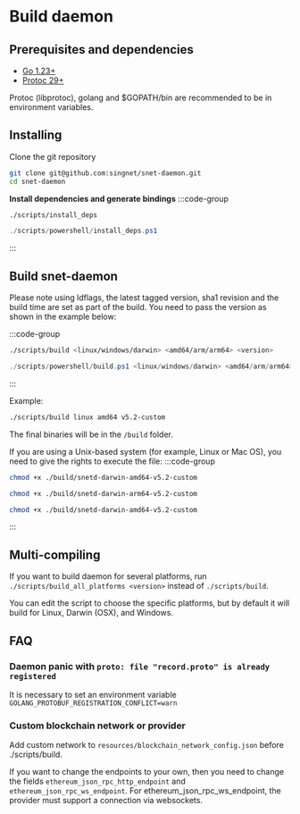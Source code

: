 # Build daemon
## Prerequisites and dependencies

* [Go 1.23+](https://golang.org/dl/)
* [Protoc 29+](https://github.com/protocolbuffers/protobuf/releases)

Protoc (libprotoc), golang and $GOPATH/bin are recommended to be in environment variables.


## Installing

Clone the git repository

```bash
git clone git@github.com:singnet/snet-daemon.git
cd snet-daemon
```

**Install dependencies and generate bindings**
:::code-group

```bash [Bash]
./scripts/install_deps
```

```powershell [Windows (Powershell)]
./scripts/powershell/install_deps.ps1
```
:::

## Build snet-daemon

Please note using ldflags, the latest tagged version, sha1 revision and the build time are set as
part of the build. You need to pass the version as shown in the example below:

:::code-group

```bash [Bash]
./scripts/build <linux/windows/darwin> <amd64/arm/arm64> <version>
```

```powershell [Windows (Powershell)]
./scripts/powershell/build.ps1 <linux/windows/darwin> <amd64/arm/arm64> <version>
```
:::

Example: 
```bash
./scripts/build linux amd64 v5.2-custom
```
The final binaries will be in the `/build` folder.

If you are using a Unix-based system (for example, Linux or Mac OS), you need to give the rights to execute the file:
:::code-group

```sh [Linux]
chmod +x ./build/snetd-darwin-amd64-v5.2-custom
```

```sh [MacOS ARM]
chmod +x ./build/snetd-darwin-arm64-v5.2-custom
```

```sh [MacOS Intel]
chmod +x ./build/snetd-darwin-amd64-v5.2-custom
```
:::

## Multi-compiling

If you want to build daemon for several platforms, run `./scripts/build_all_platforms <version>` instead
of `./scripts/build`.

You can edit the script to choose the specific platforms, but by default it will build for Linux, Darwin (OSX), and
Windows.

## FAQ

### Daemon panic with `proto: file "record.proto" is already registered`

It is necessary to set an environment variable `GOLANG_PROTOBUF_REGISTRATION_CONFLICT=warn`

### Custom blockchain network or provider

Add custom network to `resources/blockchain_network_config.json` before ./scripts/build.

If you want to change the endpoints to your own, then you need to change the fields `ethereum_json_rpc_http_endpoint` and `ethereum_json_rpc_ws_endpoint`. 
For ethereum_json_rpc_ws_endpoint, the provider must support a connection via websockets.